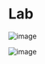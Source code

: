 # Lab

![image](https://user-images.githubusercontent.com/6586811/47801738-cd5b9280-dcfc-11e8-842e-908ec491705a.png)

![image](https://user-images.githubusercontent.com/6586811/47801746-d3517380-dcfc-11e8-9d5b-e24071482e40.png)
